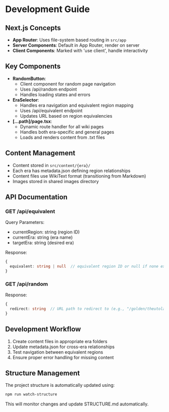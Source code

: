 # Development Guide

## Next.js Concepts
- **App Router**: Uses file-system based routing in `src/app`
- **Server Components**: Default in App Router, render on server
- **Client Components**: Marked with 'use client', handle interactivity

## Key Components
- **RandomButton**: 
  - Client component for random page navigation
  - Uses /api/random endpoint
  - Handles loading states and errors
- **EraSelector**: 
  - Handles era navigation and equivalent region mapping
  - Uses /api/equivalent endpoint
  - Updates URL based on region equivalencies
- **[...path]/page.tsx**: 
  - Dynamic route handler for all wiki pages
  - Handles both era-specific and general pages
  - Loads and renders content from .txt files

## Content Management
- Content stored in `src/content/{era}/`
- Each era has metadata.json defining region relationships
- Content files use WikiText format (transitioning from Markdown)
- Images stored in shared images directory

## API Documentation
### GET /api/equivalent
Query Parameters:
- currentRegion: string (region ID)
- currentEra: string (era name)
- targetEra: string (desired era)

Response:
```typescript
{
  equivalent: string | null  // equivalent region ID or null if none exists
}
```

### GET /api/random
Response:
```typescript
{
  redirect: string  // URL path to redirect to (e.g., "/golden/theutoland")
}
```

## Development Workflow
1. Create content files in appropriate era folders
2. Update metadata.json for cross-era relationships
3. Test navigation between equivalent regions
4. Ensure proper error handling for missing content

## Structure Management
The project structure is automatically updated using:
```bash
npm run watch-structure
```
This will monitor changes and update STRUCTURE.md automatically. 